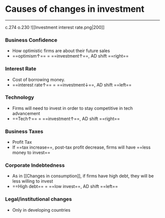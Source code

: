 # Causes of changes in investment
---
c.274 o.230
![[Investment interest rate.png|200]]
### Business Confidence
- How optimistic firms are about their future sales
- ==optimism↑== = ==investment↑==, AD shift ==right==

### Interest Rate
- Cost of borrowing money.
- ==interest rate↑== = ==investment↓==, AD shift ==left==

### Technology
- Firms will need to invest in order to stay competitive in tech advancement
- ==Tech↑== = ==investment↑==, AD shift ==right==

### Business Taxes
- Profit Tax
- If ==tax increase==, post-tax profit decrease, firms will have ==less money to invest==

### Corporate Indebtedness
- As in [[Changes in consumption]], if firms have high debt, they will be less willing to invest
- ==High debt== = ==low invest==, AD shift ==left== 

### Legal/institutional changes
- Only in developing countries 